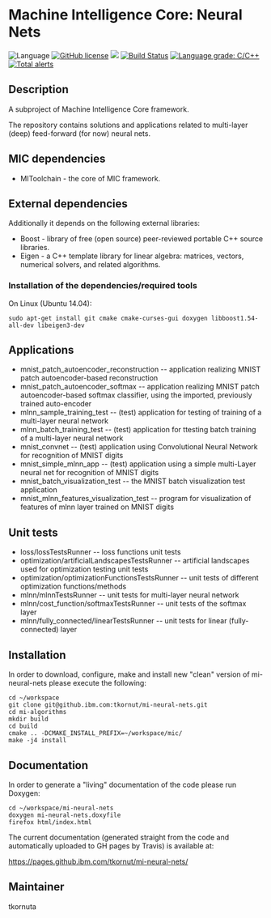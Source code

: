 # Machine Intelligence Core: Neural Nets

![Language](https://img.shields.io/badge/language-C%2B%2B-blue.svg)
[![GitHub license](https://img.shields.io/github/license/IBM/mi-neural-nets.svg)](https://github.com/IBM/mi-neural-nets/blob/master/LICENSE)
![](https://img.shields.io/github/release/IBM/mi-neural-nets.svg)
[![Build Status](https://travis-ci.com/IBM/mi-neural-nets.svg?branch=master)](https://travis-ci.com/IBM/mi-neural-nets)
[![Language grade: C/C++](https://img.shields.io/lgtm/grade/cpp/g/IBM/mi-neural-nets.svg?logo=lgtm&logoWidth=18)](https://lgtm.com/projects/g/IBM/mi-neural-nets/context:cpp)
[![Total alerts](https://img.shields.io/lgtm/alerts/g/IBM/mi-neural-nets.svg?logo=lgtm&logoWidth=18)](https://lgtm.com/projects/g/IBM/mi-neural-nets/alerts/)

## Description

A subproject of Machine Intelligence Core framework.

The repository contains solutions and applications related to multi-layer (deep) feed-forward (for now) neural nets.

## MIC dependencies

   * MIToolchain - the core of MIC framework.

## External dependencies

Additionally it depends on the following external libraries:
   * Boost - library of free (open source) peer-reviewed portable C++ source libraries.
   * Eigen - a C++ template library for linear algebra: matrices, vectors, numerical solvers, and related algorithms.

### Installation of the dependencies/required tools

On Linux (Ubuntu 14.04): 

    sudo apt-get install git cmake cmake-curses-gui doxygen libboost1.54-all-dev libeigen3-dev

## Applications
   *  mnist_patch_autoencoder_reconstruction -- application realizing MNIST patch autoencoder-based reconstruction
   *  mnist_patch_autoencoder_softmax -- application realizing MNIST patch autoencoder-based softmax classifier, using the imported, previously trained auto-encoder
   *  mlnn_sample_training_test -- (test) application for testing of training of a multi-layer neural network
   *  mlnn_batch_training_test -- (test) application for ttesting batch training of a multi-layer neural network
   *  mnist_convnet -- (test) application using Convolutional Neural Network for recognition of MNIST digits
   *  mnist_simple_mlnn_app -- (test) application using a simple multi-Layer neural net for recognition of MNIST digits
   *  mnist_batch_visualization_test -- the MNIST batch visualization test application
   *  mnist_mlnn_features_visualization_test -- program for visualization of features of mlnn layer trained on MNIST digits

## Unit tests
   *  loss/lossTestsRunner -- loss functions unit tests
   *  optimization/artificialLandscapesTestsRunner -- artificial landscapes used for optimization testing unit tests
   *  optimization/optimizationFunctionsTestsRunner -- unit tests of different optimization functions/methods
   *  mlnn/mlnnTestsRunner -- unit tests for multi-layer neural network
   *  mlnn/cost_function/softmaxTestsRunner -- unit tests of the softmax layer
   *  mlnn/fully_connected/linearTestsRunner -- unit tests for linear (fully-connected) layer

 
## Installation

In order to download, configure, make and install new "clean" version of mi-neural-nets please execute the following:

    cd ~/workspace
    git clone git@github.ibm.com:tkornut/mi-neural-nets.git
    cd mi-algorithms
    mkdir build
    cd build
    cmake .. -DCMAKE_INSTALL_PREFIX=~/workspace/mic/
    make -j4 install

## Documentation

In order to generate a "living" documentation of the code please run Doxygen:

    cd ~/workspace/mi-neural-nets
    doxygen mi-neural-nets.doxyfile
    firefox html/index.html

The current documentation (generated straight from the code and automatically uploaded to GH pages by Travis) is available at:

https://pages.github.ibm.com/tkornut/mi-neural-nets/

Maintainer
----------
tkornuta

